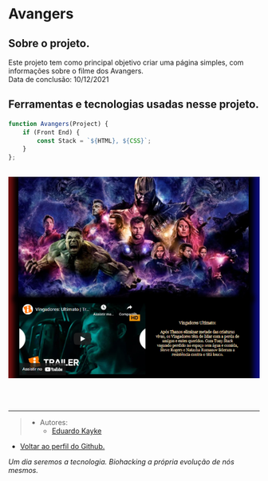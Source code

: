 <div>

# Avangers

## Sobre o projeto.
Este projeto tem como principal objetivo criar uma página simples, com informações sobre o filme dos Avangers.
<br>
Data de conclusão: 10/12/2021
<br>
## Ferramentas e tecnologias usadas nesse projeto.
 
```js
function Avangers(Project) {
    if (Front End) {
        const Stack = `${HTML}, ${CSS}`;
    }
};
```
<br>

<div align="center">

<img src="avangers/img/readme.png" alt="Avangers" width="800"/>

</div>

<br><br>

---

> - Autores: 
>   - [Eduardo Kayke](https://github.com/EduardoKayke "Perfil do Eduardo")

- [Voltar ao perfil do Github.](https://github.com/EduardoKayke "Perfil do Eduardo")

_Um dia seremos a tecnologia. Biohacking a própria evolução de nós mesmos._
